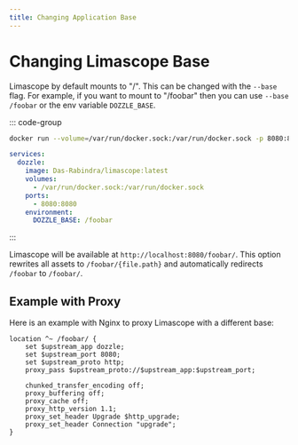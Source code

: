 ```yaml
---
title: Changing Application Base
---
```


# Changing Limascope Base

Limascope by default mounts to "/". This can be changed with the `--base` flag. For example, if you want to mount to "/foobar" then you can use `--base /foobar` or the env variable `DOZZLE_BASE`.

::: code-group

```sh
docker run --volume=/var/run/docker.sock:/var/run/docker.sock -p 8080:8080 Das-Rabindra/limascope --base /foobar
```

```yaml [docker-compose.yml]
services:
  dozzle:
    image: Das-Rabindra/limascope:latest
    volumes:
      - /var/run/docker.sock:/var/run/docker.sock
    ports:
      - 8080:8080
    environment:
      DOZZLE_BASE: /foobar
```

:::

Limascope will be available at `http://localhost:8080/foobar/`. This option rewrites all assets to `/foobar/{file.path}` and automatically redirects `/foobar` to `/foobar/`.

## Example with Proxy

Here is an example with Nginx to proxy Limascope with a different base:

```nginx
location ^~ /foobar/ {
    set $upstream_app dozzle;
    set $upstream_port 8080;
    set $upstream_proto http;
    proxy_pass $upstream_proto://$upstream_app:$upstream_port;

    chunked_transfer_encoding off;
    proxy_buffering off;
    proxy_cache off;
    proxy_http_version 1.1;
    proxy_set_header Upgrade $http_upgrade;
    proxy_set_header Connection "upgrade";
}
```
